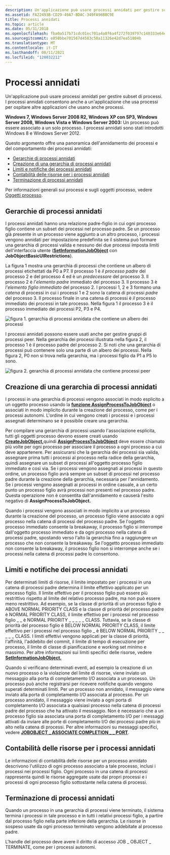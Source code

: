 ```yaml
---
description: Un'applicazione può usare processi annidati per gestire subset di processi. I processi annidati consentono anche a un'applicazione che usa processi per ospitare altre applicazioni che usano anche processi.
ms.assetid: FA22493B-CD29-49A7-BDAC-349FA96B8C9E
title: Processi annidati
ms.topic: article
ms.date: 05/31/2018
ms.openlocfilehash: fba0a517b71cdc01ec701a4a8f6a4f272f039797c140333e64ecad5532aca23f
ms.sourcegitcommit: e858bbe701567d4583c50a11326e42d7ea51804b
ms.translationtype: MT
ms.contentlocale: it-IT
ms.lasthandoff: 08/11/2021
ms.locfileid: "120032212"
---
```

# <a name="nested-jobs"></a>Processi annidati

Un'applicazione può usare processi annidati per gestire subset di processi. I processi annidati consentono anche a un'applicazione che usa processi per ospitare altre applicazioni che usano anche processi.

**Windows 7, Windows Server 2008 R2, Windows XP con SP3, Windows Server 2008, Windows Vista e Windows Server 2003:** Un processo può essere associato a un solo processo. I processi annidati sono stati introdotti Windows 8 e Windows Server 2012.

Questo argomento offre una panoramica dell'annidamento dei processi e del comportamento dei processi annidati:

-   [Gerarchie di processi annidati](#nested-job-hierarchies)
-   [Creazione di una gerarchia di processi annidati](#creating-a-nested-job-hierarchy)
-   [Limiti e notifiche dei processi annidati](#job-limits-and-notifications-for-nested-jobs)
-   [Contabilità delle risorse per i processi annidati](#resource-accounting-for-nested-jobs)
-   [Terminazione di processi annidati](#termination-of-nested-jobs)

Per informazioni generali sui processi e sugli oggetti processo, vedere [Oggetti processo](job-objects.md).

## <a name="nested-job-hierarchies"></a>Gerarchie di processi annidati

I processi annidati hanno una relazione padre-figlio in cui ogni processo figlio contiene un subset dei processi nel processo padre. Se un processo già presente in un processo viene aggiunto a un altro processo, i processi vengono annidati per impostazione predefinita se il sistema può formare una gerarchia di processi valida e nessuno dei due processi imposta limiti dell'interfaccia utente ([**SetInformationJobObject**](/windows/win32/api/jobapi2/nf-jobapi2-setinformationjobobject) con **JobObjectBasicUIRestrictions**).

La figura 1 mostra una gerarchia di processi che contiene un albero di processi etichettati da P0 a P7. Il processo 1 è *il processo padre* del processo 2 e del processo 4 ed è un *predecessore* del processo 3. Il processo 2 è *l'elemento padre* immediato del processo 3. Il processo 3 è *l'elemento figlio immediato* del processo 2. I processi 1, 2 e 3 formano una *catena* di processi in cui i processi 1 e 2 sono la catena di processi *padre* del processo 3. Il processo finale in una catena di processi è *il* processo immediato dei processi in tale processo. Nella figura 1 il processo 3 è il processo immediato dei processi P2, P3 e P4.

![figura 1. gerarchia di processi annidata che contiene un albero dei processi](images/nested-jobs-a.png)

I processi annidati possono essere usati anche per gestire gruppi di processi peer. Nella gerarchia dei processi illustrata nella figura 2, il processo 1 è il processo padre del processo 2. Si noti che una gerarchia di processi può contenere solo una parte di un albero dei processi. Nella figura 2, P0 non si trova nella gerarchia, ma i processi figlio da P1 a P5 lo sono.

![figura 2. gerarchia di processi annidata che contiene processi peer](images/nested-jobs-b.png)

## <a name="creating-a-nested-job-hierarchy"></a>Creazione di una gerarchia di processi annidati

I processi in una gerarchia di processi vengono associati in modo esplicito a un oggetto processo usando la [**funzione AssignProcessToJobObject**](/windows/win32/api/jobapi2/nf-jobapi2-assignprocesstojobobject) o associati in modo implicito durante la creazione del processo, come per i processi autonomi. L'ordine in cui vengono creati i processi e i processi assegnati determinano se è possibile creare una gerarchia.

Per compilare una gerarchia di processi usando l'associazione esplicita, tutti gli oggetti processo devono essere creati usando [**CreateJobObject,**](/windows/desktop/api/WinBase/nf-winbase-createjobobjecta)quindi [**AssignProcessToJobObject**](/windows/win32/api/jobapi2/nf-jobapi2-assignprocesstojobobject) deve essere chiamato più volte per ogni processo per associare il processo a ogni processo a cui deve appartenere. Per assicurarsi che la gerarchia dei processi sia valida, assegnare prima tutti i processi al processo nella radice della gerarchia, quindi assegnare un subset di processi all'oggetto processo figlio immediato e così via. Se i processi vengono assegnati ai processi in questo ordine, un processo figlio avrà sempre un subset di processi nel processo padre durante la creazione della gerarchia, necessaria per l'annidamento. Se i processi vengono assegnati ai processi in ordine casuale, a un certo punto un processo figlio avrà processi non presenti nel processo padre. Questa operazione non è consentita dall'annidamento e causerà l'esito negativo di **AssignProcessToJobObject.**

Quando i processi vengono associati in modo implicito a un processo durante la creazione del processo, un processo figlio viene associato a ogni processo nella catena di processi del processo padre. Se l'oggetto processo immediato consente la breakaway, il processo figlio si interrompe dall'oggetto processo immediato e da ogni processo nella catena di processi padre, spostando verso l'alto la gerarchia fino a raggiungere un processo che non consente la breakaway. Se l'oggetto processo immediato non consente la breakaway, il processo figlio non si interrompe anche se i processi nella catena di processi padre lo consentono.

## <a name="job-limits-and-notifications-for-nested-jobs"></a>Limiti e notifiche dei processi annidati

Per determinati limiti di risorse, il limite impostato  per i processi in una catena di processi padre determina il limite effettivo applicato per un processo figlio. Il limite effettivo per il processo figlio può essere più restrittivo rispetto al limite del relativo processo padre, ma non può essere meno restrittivo. Ad esempio, se la classe di priorità di un processo figlio è ABOVE NORMAL PRIORITY CLASS e la classe di priorità del processo padre è NORMAL PRIORITY CLASS, il limite effettivo per i processi nel processo figlio \_ \_ è NORMAL PRIORITY \_ \_ \_ \_ \_ CLASS. Tuttavia, se la classe di priorità del processo figlio è BELOW NORMAL PRIORITY CLASS, il limite effettivo per i processi nel processo figlio \_ è BELOW NORMAL PRIORITY \_ \_ \_ \_ \_ CLASS. I limiti effettivi vengono applicati per la classe di priorità, l'affinità, l'addebito del commit, il limite di tempo di esecuzione per processo, il limite di classe di pianificazione e working set minimo e massimo. Per altre informazioni sui limiti specifici delle risorse, vedere [ **SetInformationJobObject.**](/windows/win32/api/jobapi2/nf-jobapi2-setinformationjobobject)

Quando si verificano determinati eventi, ad esempio la creazione di un nuovo processo o la violazione del limite di risorse, viene inviato un messaggio alla porta di completamento I/O associata a un processo. Un processo può anche registrarsi per ricevere notifiche quando vengono superati determinati limiti. Per un processo non annidato, il messaggio viene inviato alla porta di completamento I/O associata al processo. Per un processo annidato, il messaggio viene inviato a ogni porta di completamento I/O associata a qualsiasi processo nella catena di processi padre del processo che ha attivato il messaggio. Non è necessario che a un processo figlio sia associata una porta di completamento I/O per i messaggi attivati da inviare alle porte di completamento I/O dei processi padre più in alto nella catena di processi. Per altre informazioni su messaggi specifici, vedere [**JOBOBJECT \_ ASSOCIATE COMPLETION \_ \_ PORT**](/windows/desktop/api/WinNT/ns-winnt-jobobject_associate_completion_port).

## <a name="resource-accounting-for-nested-jobs"></a>Contabilità delle risorse per i processi annidati

Le informazioni di contabilità delle risorse per un processo annidato descrivono l'utilizzo di ogni processo associato a tale processo, inclusi i processi nei processi figlio. Ogni processo in una catena di processi rappresenta quindi le risorse aggregate usate dai propri processi e i processi di ogni processo figlio sottostante nella catena di processi.

## <a name="termination-of-nested-jobs"></a>Terminazione di processi annidati

Quando un processo in una gerarchia di processi viene terminato, il sistema termina i processi in tale processo e in tutti i relativi processi figlio, a partire dal processo figlio nella parte inferiore della gerarchia. Le risorse in sospeso usate da ogni processo terminato vengono addebitate al processo padre.

L'handle del processo deve avere il diritto di accesso JOB \_ OBJECT \_ TERMINATE, come per i processi autonomi.

 

 
